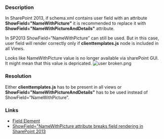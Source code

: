 ﻿---
Title: Incorrect 'ShowField' attr value
FileName: resp515106.html
---
### Description
In SharePoint 2013, if schema.xml contains user field with an attribute **ShowField="NameWithPicture"** it is recommended to replace it with **ShowField="NameWithPictureAndDetails"** attribute.

In SP2013 ShowField=”NameWithPicture” can still be used. But in this case, user field will render correctly only if **<JSLink>clienttemplates.js</JSLink>** node is included in all Views. 

Looks like NameWithPicture value is no longer available via sharePoint GUI. It might mean that this value is depricated.
<img title="user broken.png" src="http://download-codeplex.sec.s-msft.com/Download?ProjectName=spcafcontrib&amp;DownloadId=778645" alt="user broken.png" />

### Resolution
Either **<JSLink>clienttemplates.js</JSLink>** has to be present in all views or **ShowField="NameWithPictureAndDetails"** has to be used instead of ShowField=”NameWithPicture”.

### Links
- [Field Element](http://msdn.microsoft.com/en-us/library/office/aa979575(v=office.14).aspx)
- [ShowField="NameWithPicture attribute breaks field rendering in SharePoint 2013](http://shareden.blogspot.ru/2013/11/showfieldnamewithpicture-attribute.html)